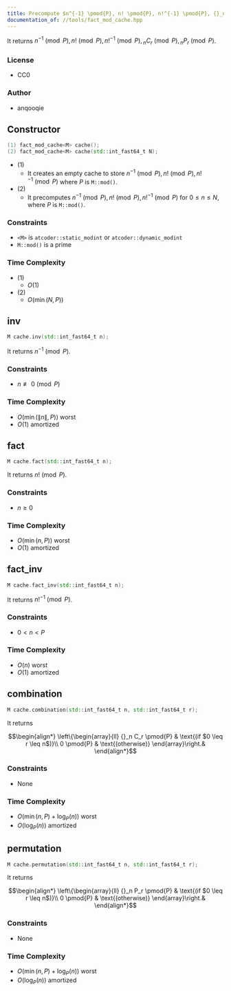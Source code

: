 ```yaml
---
title: Precompute $n^{-1} \pmod{P}, n! \pmod{P}, n!^{-1} \pmod{P}, {}_n C_r \pmod{P}, {}_n P_r \pmod{P}$
documentation_of: //tools/fact_mod_cache.hpp
---
```


It returns $n^{-1} \pmod{P}, n! \pmod{P}, n!^{-1} \pmod{P}, {}_n C_r \pmod{P}, {}_n P_r \pmod{P}$.

### License
- CC0

### Author
- anqooqie

## Constructor
```cpp
(1) fact_mod_cache<M> cache();
(2) fact_mod_cache<M> cache(std::int_fast64_t N);
```

- (1)
    - It creates an empty cache to store $n^{-1} \pmod{P}, n! \pmod{P}, n!^{-1} \pmod{P}$ where $P$ is `M::mod()`.
- (2)
    - It precomputes $n^{-1} \pmod{P}, n! \pmod{P}, n!^{-1} \pmod{P}$ for $0 \leq n \leq N$, where $P$ is `M::mod()`.

### Constraints
- `<M>` is `atcoder::static_modint` or `atcoder::dynamic_modint`
- `M::mod()` is a prime

### Time Complexity
- (1)
    - $O(1)$
- (2)
    - $O(\min(N, P))$

## inv
```cpp
M cache.inv(std::int_fast64_t n);
```

It returns $n^{-1} \pmod{P}$.

### Constraints
- $n \not\equiv 0 \pmod{P}$

### Time Complexity
- $O(\min(\|n\|, P))$ worst
- $O(1)$ amortized

## fact
```cpp
M cache.fact(std::int_fast64_t n);
```

It returns $n! \pmod{P}$.

### Constraints
- $n \geq 0$

### Time Complexity
- $O(\min(n, P))$ worst
- $O(1)$ amortized

## fact_inv
```cpp
M cache.fact_inv(std::int_fast64_t n);
```

It returns $n!^{-1} \pmod{P}$.

### Constraints
- $0 < n < P$

### Time Complexity
- $O(n)$ worst
- $O(1)$ amortized

## combination
```cpp
M cache.combination(std::int_fast64_t n, std::int_fast64_t r);
```

It returns

$$\begin{align*}
\left\{\begin{array}{ll}
{}_n C_r \pmod{P} & \text{(if $0 \leq r \leq n$)}\\
0 \pmod{P} & \text{(otherwise)}
\end{array}\right.&
\end{align*}$$

### Constraints
- None

### Time Complexity
- $O(\min(n, P) + \log_P(n))$ worst
- $O(\log_P(n))$ amortized

## permutation
```cpp
M cache.permutation(std::int_fast64_t n, std::int_fast64_t r);
```

It returns

$$\begin{align*}
\left\{\begin{array}{ll}
{}_n P_r \pmod{P} & \text{(if $0 \leq r \leq n$)}\\
0 \pmod{P} & \text{(otherwise)}
\end{array}\right.&
\end{align*}$$

### Constraints
- None

### Time Complexity
- $O(\min(n, P) + \log_P(n))$ worst
- $O(\log_P(n))$ amortized
